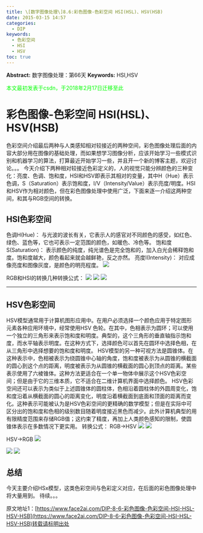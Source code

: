 ```yaml
---
title: \[数字图像处理\]8.6:彩色图像-色彩空间 HSI(HSL)、HSV(HSB)
date: 2015-03-15 14:57
categories:
  - DIP
keywords:
  - 色彩空间
  - HSI
  - HSV
toc: true
---
```

**Abstract:** 数字图像处理：第66天
**Keywords:** HSI,HSV
<!--more-->
<font color="00FF00">本文最初发表于csdn，于2018年2月17日迁移至此</font>
# 彩色图像-色彩空间 HSI(HSL)、HSV(HSB)
色彩空间介绍最后两种与人类感知相对较接近的两种空间，彩色图像处理后面的内容大部分用在图像的基础处理，而如果想学习图像分析，应该开始学习一些模式识别和机器学习的算法，打算最近开始学习一些，并且开一个新的博客主题，欢迎讨论。。。
今天介绍下两种相对较接近色彩定义的，人的视觉只能分辨颜色的三种变化：亮度、色调、饱和度，HSI和HSV即表示其相对的变量，其中H（Hue）表示色调，S（Saturation）表示饱和度，I/V（Intensity/Value）表示亮度/明度。HSI和HSV作为相对颜色，但在彩色图像处理中使用广泛，下面来逐一介绍这两种空间，和其与RGB空间的转换。
## HSI色彩空间
色调H(Hue)： 与光波的波长有关，它表示人的感官对不同颜色的感受，如红色、绿色、蓝色等，它也可表示一定范围的颜色，如暖色、冷色等。
饱和度S(Saturation)： 表示颜色的纯度，纯光谱色是完全饱和的，加入白光会稀释饱和度。饱和度越大，颜色看起来就会越鲜艳，反之亦然。
亮度I(Intensity)： 对应成像亮度和图像灰度，是颜色的明亮程度。
![](https://tony4ai-1251394096.cos.ap-hongkong.myqcloud.com/blog_images/DIP-8-6-彩色图像-色彩空间-HSI-HSL-HSV-HSB/20150315140859738.png)

RGB和HSI的转换几种转换公式：
![](https://tony4ai-1251394096.cos.ap-hongkong.myqcloud.com/blog_images/DIP-8-6-彩色图像-色彩空间-HSI-HSL-HSV-HSB/20150315143324202.png)
![](https://tony4ai-1251394096.cos.ap-hongkong.myqcloud.com/blog_images/DIP-8-6-彩色图像-色彩空间-HSI-HSL-HSV-HSB/20150315143409729.png)
![](https://tony4ai-1251394096.cos.ap-hongkong.myqcloud.com/blog_images/DIP-8-6-彩色图像-色彩空间-HSI-HSL-HSV-HSB/20150315143421850.png)


----------


## HSV色彩空间
HSV模型通常用于计算机图形应用中。在用户必须选择一个颜色应用于特定图形元素各种应用环境中，经常使用HSV 色轮。在其中，色相表示为圆环；可以使用一个独立的三角形来表示饱和度和明度。典型的，这个三角形的垂直轴指示饱和度，而水平轴表示明度。在这种方式下，选择颜色可以首先在圆环中选择色相，在从三角形中选择想要的饱和度和明度。
HSV模型的另一种可视方法是圆锥体。在这种表示中，色相被表示为绕圆锥中心轴的角度，饱和度被表示为从圆锥的横截面的圆心到这个点的距离，明度被表示为从圆锥的横截面的圆心到顶点的距离。某些表示使用了六棱锥体。这种方法更适合在一个单一物体中展示这个HSV色彩空间；但是由于它的三维本质，它不适合在二维计算机界面中选择颜色。
HSV色彩空间还可以表示为类似于上述圆锥体的圆柱体，色相沿着圆柱体的外圆周变化，饱和度沿着从横截面的圆心的距离变化，明度沿着横截面到底面和顶面的距离而变化。这种表示可能被认为是HSV色彩空间的更精确的数学模型；但是在实际中可区分出的饱和度和色相的级别数目随着明度接近黑色而减少。此外计算机典型的用有限精度范围来存储RGB值；这约束了精度，再加上人类颜色感知的限制，使圆锥体表示在多数情况下更实用。
转换公式：
RGB->HSV
![](https://tony4ai-1251394096.cos.ap-hongkong.myqcloud.com/blog_images/DIP-8-6-彩色图像-色彩空间-HSI-HSL-HSV-HSB/20150315145318868.png)
![](https://tony4ai-1251394096.cos.ap-hongkong.myqcloud.com/blog_images/DIP-8-6-彩色图像-色彩空间-HSI-HSL-HSV-HSB/20150315145332783.png)

HSV->RGB
![](https://tony4ai-1251394096.cos.ap-hongkong.myqcloud.com/blog_images/DIP-8-6-彩色图像-色彩空间-HSI-HSL-HSV-HSB/20150315145343757.png)

![](https://tony4ai-1251394096.cos.ap-hongkong.myqcloud.com/blog_images/DIP-8-6-彩色图像-色彩空间-HSI-HSL-HSV-HSB/20150315145428311.png)
![](https://tony4ai-1251394096.cos.ap-hongkong.myqcloud.com/blog_images/DIP-8-6-彩色图像-色彩空间-HSI-HSL-HSV-HSB/20150315145440229.png)
## 总结
今天主要介绍HSx模型，这类色彩空间与色彩定义对应，在后面的彩色图像处理中将大量用到。
待续。。。





原文地址1：[https://www.face2ai.com/DIP-8-6-彩色图像-色彩空间-HSI-HSL-HSV-HSB](https://www.face2ai.com/DIP-8-6-彩色图像-色彩空间-HSI-HSL-HSV-HSB)转载请标明出处
